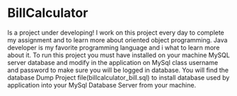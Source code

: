 # BillCalculator
Is a project under developing!
I work on this project every day to complete my assignment and to learn more about oriented object programming.
Java developer is my favorite programming language and i what to learn more about it.
To run this project you must have installed on your machine MySQL server database and modify in the application on MySql class username and password to make sure you will be logged in database.
You will find the database Dump Project file(billcalculator_bill.sql) to install database used by application into your MySql Database Server from your machine.
